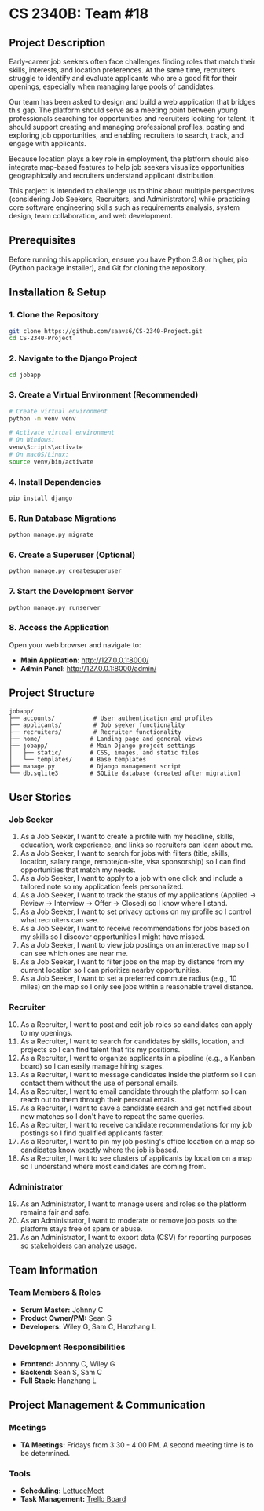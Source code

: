 # CS 2340B: Team #18

## Project Description

Early-career job seekers often face challenges finding roles that match their skills, interests, and location preferences. At the same time, recruiters struggle to identify and evaluate applicants who are a good fit for their openings, especially when managing large pools of candidates.

Our team has been asked to design and build a web application that bridges this gap. The platform should serve as a meeting point between young professionals searching for opportunities and recruiters looking for talent. It should support creating and managing professional profiles, posting and exploring job opportunities, and enabling recruiters to search, track, and engage with applicants.

Because location plays a key role in employment, the platform should also integrate map-based features to help job seekers visualize opportunities geographically and recruiters understand applicant distribution.

This project is intended to challenge us to think about multiple perspectives (considering Job Seekers, Recruiters, and Administrators) while practicing core software engineering skills such as requirements analysis, system design, team collaboration, and web development.

## Prerequisites

Before running this application, ensure you have Python 3.8 or higher, pip (Python package installer), and Git for cloning the repository.

## Installation & Setup

### 1. Clone the Repository
```bash
git clone https://github.com/saavs6/CS-2340-Project.git
cd CS-2340-Project
```

### 2. Navigate to the Django Project
```bash
cd jobapp
```

### 3. Create a Virtual Environment (Recommended)
```bash
# Create virtual environment
python -m venv venv

# Activate virtual environment
# On Windows:
venv\Scripts\activate
# On macOS/Linux:
source venv/bin/activate
```

### 4. Install Dependencies
```bash
pip install django
```

### 5. Run Database Migrations
```bash
python manage.py migrate
```

### 6. Create a Superuser (Optional)
```bash
python manage.py createsuperuser
```

### 7. Start the Development Server
```bash
python manage.py runserver
```

### 8. Access the Application
Open your web browser and navigate to:
- **Main Application**: http://127.0.0.1:8000/
- **Admin Panel**: http://127.0.0.1:8000/admin/

## Project Structure

```
jobapp/
├── accounts/           # User authentication and profiles
├── applicants/         # Job seeker functionality
├── recruiters/         # Recruiter functionality
├── home/              # Landing page and general views
├── jobapp/            # Main Django project settings
│   ├── static/        # CSS, images, and static files
│   └── templates/     # Base templates
├── manage.py          # Django management script
└── db.sqlite3         # SQLite database (created after migration)
```

## User Stories

### Job Seeker
1.  As a Job Seeker, I want to create a profile with my headline, skills, education, work experience, and links so recruiters can learn about me.
2.  As a Job Seeker, I want to search for jobs with filters (title, skills, location, salary range, remote/on-site, visa sponsorship) so I can find opportunities that match my needs.
3.  As a Job Seeker, I want to apply to a job with one click and include a tailored note so my application feels personalized.
4.  As a Job Seeker, I want to track the status of my applications (Applied → Review → Interview → Offer → Closed) so I know where I stand.
5.  As a Job Seeker, I want to set privacy options on my profile so I control what recruiters can see.
6.  As a Job Seeker, I want to receive recommendations for jobs based on my skills so I discover opportunities I might have missed.
7.  As a Job Seeker, I want to view job postings on an interactive map so I can see which ones are near me.
8.  As a Job Seeker, I want to filter jobs on the map by distance from my current location so I can prioritize nearby opportunities.
9.  As a Job Seeker, I want to set a preferred commute radius (e.g., 10 miles) on the map so I only see jobs within a reasonable travel distance.

### Recruiter
10. As a Recruiter, I want to post and edit job roles so candidates can apply to my openings.
11. As a Recruiter, I want to search for candidates by skills, location, and projects so I can find talent that fits my positions.
12. As a Recruiter, I want to organize applicants in a pipeline (e.g., a Kanban board) so I can easily manage hiring stages.
13. As a Recruiter, I want to message candidates inside the platform so I can contact them without the use of personal emails.
14. As a Recruiter, I want to email candidate through the platform so I can reach out to them through their personal emails.
15. As a Recruiter, I want to save a candidate search and get notified about new matches so I don't have to repeat the same queries.
16. As a Recruiter, I want to receive candidate recommendations for my job postings so I find qualified applicants faster.
17. As a Recruiter, I want to pin my job posting's office location on a map so candidates know exactly where the job is based.
18. As a Recruiter, I want to see clusters of applicants by location on a map so I understand where most candidates are coming from.

### Administrator
19. As an Administrator, I want to manage users and roles so the platform remains fair and safe.
20. As an Administrator, I want to moderate or remove job posts so the platform stays free of spam or abuse.
21. As an Administrator, I want to export data (CSV) for reporting purposes so stakeholders can analyze usage.

## Team Information

### Team Members & Roles
* **Scrum Master:** Johnny C
* **Product Owner/PM:** Sean S
* **Developers:** Wiley G, Sam C, Hanzhang L

### Development Responsibilities
* **Frontend:** Johnny C, Wiley G
* **Backend:** Sean S, Sam C
* **Full Stack:** Hanzhang L

## Project Management & Communication

### Meetings
* **TA Meetings:** Fridays from 3:30 - 4:00 PM. A second meeting time is to be determined.


### Tools
* **Scheduling:** [LettuceMeet](https://lettucemeet.com/l/5l7lY)
* **Task Management:** [Trello Board](https://trello.com/invite/b/68c090410661ff2552b4116a/ATTIfad5a0ba0d2959998fd41048a5089df3B9C5C844/2340b-team-18)
